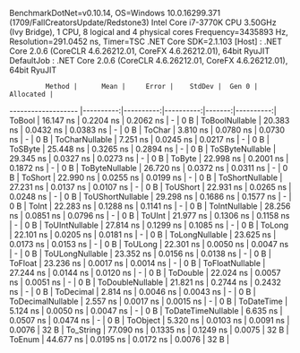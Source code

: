 
BenchmarkDotNet=v0.10.14, OS=Windows 10.0.16299.371 (1709/FallCreatorsUpdate/Redstone3)
Intel Core i7-3770K CPU 3.50GHz (Ivy Bridge), 1 CPU, 8 logical and 4 physical cores
Frequency=3435893 Hz, Resolution=291.0452 ns, Timer=TSC
.NET Core SDK=2.1.103
  [Host]     : .NET Core 2.0.6 (CoreCLR 4.6.26212.01, CoreFX 4.6.26212.01), 64bit RyuJIT
  DefaultJob : .NET Core 2.0.6 (CoreCLR 4.6.26212.01, CoreFX 4.6.26212.01), 64bit RyuJIT


             Method |      Mean |     Error |    StdDev |  Gen 0 | Allocated |
------------------- |----------:|----------:|----------:|-------:|----------:|
             ToBool | 16.147 ns | 0.2204 ns | 0.2062 ns |      - |       0 B |
     ToBoolNullable | 20.383 ns | 0.0432 ns | 0.0383 ns |      - |       0 B |
             ToChar |  3.810 ns | 0.0780 ns | 0.0730 ns |      - |       0 B |
     ToCharNullable |  7.251 ns | 0.0245 ns | 0.0217 ns |      - |       0 B |
            ToSByte | 25.448 ns | 0.3265 ns | 0.2894 ns |      - |       0 B |
    ToSByteNullable | 29.345 ns | 0.0327 ns | 0.0273 ns |      - |       0 B |
             ToByte | 22.998 ns | 0.2001 ns | 0.1872 ns |      - |       0 B |
     ToByteNullable | 26.720 ns | 0.0372 ns | 0.0311 ns |      - |       0 B |
            ToShort | 22.990 ns | 0.0255 ns | 0.0199 ns |      - |       0 B |
    ToShortNullable | 27.231 ns | 0.0137 ns | 0.0107 ns |      - |       0 B |
           ToUShort | 22.931 ns | 0.0265 ns | 0.0248 ns |      - |       0 B |
   ToUShortNullable | 29.298 ns | 0.1686 ns | 0.1577 ns |      - |       0 B |
              ToInt | 22.283 ns | 0.1288 ns | 0.1141 ns |      - |       0 B |
      ToIntNullable | 28.256 ns | 0.0851 ns | 0.0796 ns |      - |       0 B |
             ToUInt | 21.977 ns | 0.1306 ns | 0.1158 ns |      - |       0 B |
     ToUIntNullable | 27.814 ns | 0.1299 ns | 0.1085 ns |      - |       0 B |
             ToLong | 22.101 ns | 0.0205 ns | 0.0181 ns |      - |       0 B |
     ToLongNullable | 23.625 ns | 0.0173 ns | 0.0153 ns |      - |       0 B |
            ToULong | 22.301 ns | 0.0050 ns | 0.0047 ns |      - |       0 B |
    ToULongNullable | 23.352 ns | 0.0156 ns | 0.0138 ns |      - |       0 B |
            ToFloat | 23.236 ns | 0.0017 ns | 0.0014 ns |      - |       0 B |
    ToFloatNullable | 27.244 ns | 0.0144 ns | 0.0120 ns |      - |       0 B |
           ToDouble | 22.024 ns | 0.0057 ns | 0.0051 ns |      - |       0 B |
   ToDoubleNullable | 21.821 ns | 0.2744 ns | 0.2432 ns |      - |       0 B |
          ToDecimal |  2.814 ns | 0.0046 ns | 0.0043 ns |      - |       0 B |
  ToDecimalNullable |  2.557 ns | 0.0017 ns | 0.0015 ns |      - |       0 B |
         ToDateTime |  5.124 ns | 0.0050 ns | 0.0047 ns |      - |       0 B |
 ToDateTimeNullable |  6.635 ns | 0.0507 ns | 0.0474 ns |      - |       0 B |
           ToObject |  5.320 ns | 0.0103 ns | 0.0091 ns | 0.0076 |      32 B |
          To_String | 77.090 ns | 0.1335 ns | 0.1249 ns | 0.0075 |      32 B |
             ToEnum | 44.677 ns | 0.0195 ns | 0.0172 ns | 0.0076 |      32 B |
